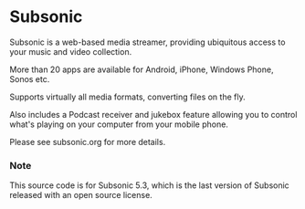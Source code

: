 # Subsonic
Subsonic is a web-based media streamer, providing ubiquitous access to your music and video collection.

More than 20 apps are available for Android, iPhone, Windows Phone, Sonos etc.

Supports virtually all media formats, converting files on the fly.

Also includes a Podcast receiver and jukebox feature allowing you to control what's playing on your computer from your mobile phone.

Please see subsonic.org for more details.

### Note
This source code is for Subsonic 5.3, which is the last version of Subsonic released with an open source license.